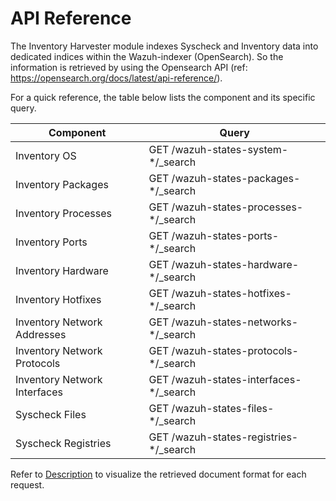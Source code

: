 # API Reference

The Inventory Harvester module indexes Syscheck and Inventory data into dedicated indices within the Wazuh-indexer (OpenSearch). So the information is retrieved by using the Opensearch API (ref: https://opensearch.org/docs/latest/api-reference/).

For a quick reference, the table below lists the component and its specific query.

| Component                    | Query                                  |
|------------------------------|----------------------------------------|
| Inventory OS                 | GET /wazuh-states-system-*/_search     |
| Inventory Packages           | GET /wazuh-states-packages-*/_search   |
| Inventory Processes          | GET /wazuh-states-processes-*/_search  |
| Inventory Ports              | GET /wazuh-states-ports-*/_search      |
| Inventory Hardware           | GET /wazuh-states-hardware-*/_search   |
| Inventory Hotfixes           | GET /wazuh-states-hotfixes-*/_search   |
| Inventory Network Addresses  | GET /wazuh-states-networks-*/_search   |
| Inventory Network Protocols  | GET /wazuh-states-protocols-*/_search  |
| Inventory Network Interfaces | GET /wazuh-states-interfaces-*/_search |
| Syscheck Files               | GET /wazuh-states-files-*/_search      |
| Syscheck Registries          | GET /wazuh-states-registries-*/_search |

Refer to [Description](description.md) to visualize the retrieved document format for each request.
